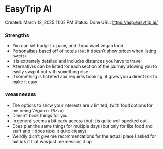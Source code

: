 # EasyTrip AI

Created: March 12, 2025 11:02 PM
Status: Done
URL: https://app.easytrip.ai/

### Strengths

- You can set budget + pace, and if you want vegan food
- Personalises based off of hotels (but it doesn’t show prices when listing hotels)
- It is extremely detailed and includes distances you have to travel
- Alternatives can be listed for each section of the journey allowing you to easily swap it out with something else
- If something is ticketed and requires booking, it gives you a direct link to make it easy

### Weaknesses

- The options to show your interests are v limited, (with food options for me being Vegan or Pizza)
- Doesn’t book things for you
- In general seems a bit early access (but it is quite well specked out)
- Does plan the same things for multiple days (but only for like food and stuff and it does label it quite clearly)
- Weirdly didn’t give me recommendations for the actual place I asked for but idk if that was just me messing it up